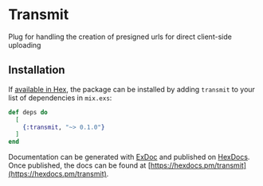 # Transmit

Plug for handling the creation of presigned urls for direct client-side uploading

## Installation

If [available in Hex](https://hex.pm/docs/publish), the package can be installed
by adding `transmit` to your list of dependencies in `mix.exs`:

```elixir
def deps do
  [
    {:transmit, "~> 0.1.0"}
  ]
end
```

Documentation can be generated with [ExDoc](https://github.com/elixir-lang/ex_doc)
and published on [HexDocs](https://hexdocs.pm). Once published, the docs can
be found at [https://hexdocs.pm/transmit](https://hexdocs.pm/transmit).

